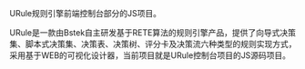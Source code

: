 URule规则引擎前端控制台部分的JS项目。

URule是一款由Bstek自主研发基于RETE算法的规则引擎产品，提供了向导式决策集、脚本式决策集、决策表、决策树、评分卡及决策流六种类型的规则实现方式，采用基于WEB的可视化设计器，当前项目就是URule控制台项目的JS源码项目。
